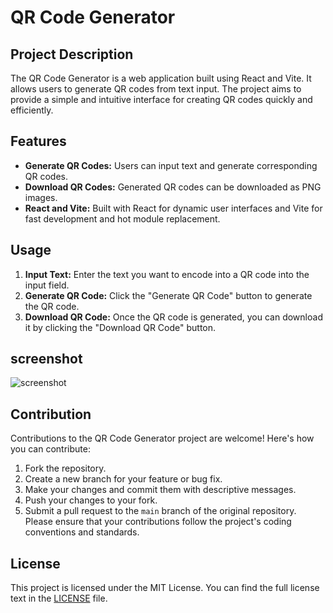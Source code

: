 # QR Code Generator

## Project Description
The QR Code Generator is a web application built using React and Vite. It allows users to generate QR codes from text input. The project aims to provide a simple and intuitive interface for creating QR codes quickly and efficiently.

## Features
- **Generate QR Codes:** Users can input text and generate corresponding QR codes.
- **Download QR Codes:** Generated QR codes can be downloaded as PNG images.
- **React and Vite:** Built with React for dynamic user interfaces and Vite for fast development and hot module replacement.

## Usage
1. **Input Text:** Enter the text you want to encode into a QR code into the input field.
2. **Generate QR Code:** Click the "Generate QR Code" button to generate the QR code.
3. **Download QR Code:** Once the QR code is generated, you can download it by clicking the "Download QR Code" button.

## screenshot
![screenshot](C:\Users\vishnu\qr-code-generator\src\assets\screenshot.png)

## Contribution
Contributions to the QR Code Generator project are welcome! Here's how you can contribute:
1. Fork the repository.
2. Create a new branch for your feature or bug fix.
3. Make your changes and commit them with descriptive messages.
4. Push your changes to your fork.
5. Submit a pull request to the `main` branch of the original repository.
Please ensure that your contributions follow the project's coding conventions and standards.

## License
This project is licensed under the MIT License. You can find the full license text in the [LICENSE](https://github.com/vpmonk/QR-Code-Generator/blob/main/LICENSE) file.
